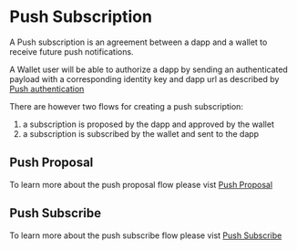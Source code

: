 # Push Subscription

A Push subscription is an agreement between a dapp and a wallet to receive future push notifications.

A Wallet user will be able to authorize a dapp by sending an authenticated payload with a corresponding identity key and dapp url as described by [Push authentication](./push-authentication.md)

There are however two flows for creating a push subscription:

1. a subscription is proposed by the dapp and approved by the wallet
2. a subscription is subscribed by the wallet and sent to the dapp

## Push Proposal

To learn more about the push proposal flow please vist [Push Proposal](./push-proposal.md)

## Push Subscribe

To learn more about the push subscribe flow please vist [Push Subscribe](./push-subscribe.md)
